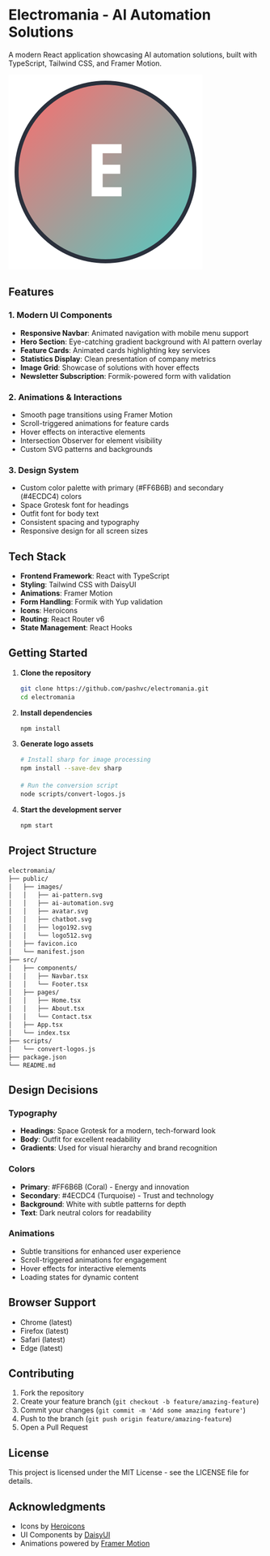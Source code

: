 # Electromania - AI Automation Solutions

A modern React application showcasing AI automation solutions, built with TypeScript, Tailwind CSS, and Framer Motion.

![Electromania Logo](public/images/logo192.svg)

## Features

### 1. Modern UI Components

- **Responsive Navbar**: Animated navigation with mobile menu support
- **Hero Section**: Eye-catching gradient background with AI pattern overlay
- **Feature Cards**: Animated cards highlighting key services
- **Statistics Display**: Clean presentation of company metrics
- **Image Grid**: Showcase of solutions with hover effects
- **Newsletter Subscription**: Formik-powered form with validation

### 2. Animations & Interactions

- Smooth page transitions using Framer Motion
- Scroll-triggered animations for feature cards
- Hover effects on interactive elements
- Intersection Observer for element visibility
- Custom SVG patterns and backgrounds

### 3. Design System

- Custom color palette with primary (#FF6B6B) and secondary (#4ECDC4) colors
- Space Grotesk font for headings
- Outfit font for body text
- Consistent spacing and typography
- Responsive design for all screen sizes

## Tech Stack

- **Frontend Framework**: React with TypeScript
- **Styling**: Tailwind CSS with DaisyUI
- **Animations**: Framer Motion
- **Form Handling**: Formik with Yup validation
- **Icons**: Heroicons
- **Routing**: React Router v6
- **State Management**: React Hooks

## Getting Started

1. **Clone the repository**

   ```bash
   git clone https://github.com/pashvc/electromania.git
   cd electromania
   ```

2. **Install dependencies**

   ```bash
   npm install
   ```

3. **Generate logo assets**

   ```bash
   # Install sharp for image processing
   npm install --save-dev sharp

   # Run the conversion script
   node scripts/convert-logos.js
   ```

4. **Start the development server**
   ```bash
   npm start
   ```

## Project Structure

```
electromania/
├── public/
│   ├── images/
│   │   ├── ai-pattern.svg
│   │   ├── ai-automation.svg
│   │   ├── avatar.svg
│   │   ├── chatbot.svg
│   │   ├── logo192.svg
│   │   └── logo512.svg
│   ├── favicon.ico
│   └── manifest.json
├── src/
│   ├── components/
│   │   ├── Navbar.tsx
│   │   └── Footer.tsx
│   ├── pages/
│   │   ├── Home.tsx
│   │   ├── About.tsx
│   │   └── Contact.tsx
│   ├── App.tsx
│   └── index.tsx
├── scripts/
│   └── convert-logos.js
├── package.json
└── README.md
```

## Design Decisions

### Typography

- **Headings**: Space Grotesk for a modern, tech-forward look
- **Body**: Outfit for excellent readability
- **Gradients**: Used for visual hierarchy and brand recognition

### Colors

- **Primary**: #FF6B6B (Coral) - Energy and innovation
- **Secondary**: #4ECDC4 (Turquoise) - Trust and technology
- **Background**: White with subtle patterns for depth
- **Text**: Dark neutral colors for readability

### Animations

- Subtle transitions for enhanced user experience
- Scroll-triggered animations for engagement
- Hover effects for interactive elements
- Loading states for dynamic content

## Browser Support

- Chrome (latest)
- Firefox (latest)
- Safari (latest)
- Edge (latest)

## Contributing

1. Fork the repository
2. Create your feature branch (`git checkout -b feature/amazing-feature`)
3. Commit your changes (`git commit -m 'Add some amazing feature'`)
4. Push to the branch (`git push origin feature/amazing-feature`)
5. Open a Pull Request

## License

This project is licensed under the MIT License - see the LICENSE file for details.

## Acknowledgments

- Icons by [Heroicons](https://heroicons.com/)
- UI Components by [DaisyUI](https://daisyui.com/)
- Animations powered by [Framer Motion](https://www.framer.com/motion/)
